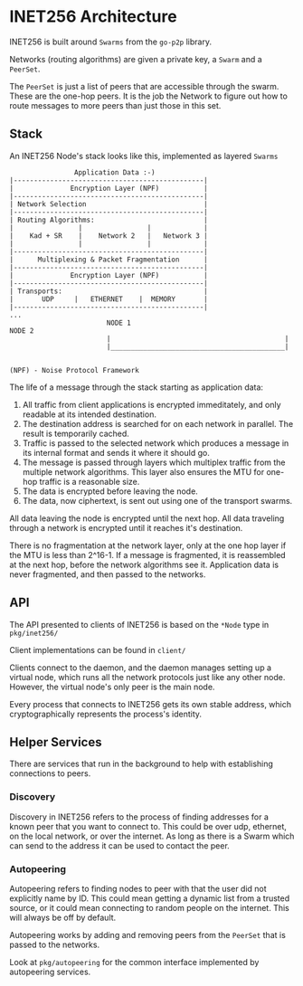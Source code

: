 # INET256 Architecture

INET256 is built around `Swarms` from the `go-p2p` library.

Networks (routing algorithms) are given a private key, a `Swarm` and a `PeerSet`.

The `PeerSet` is just a list of peers that are accessible through the swarm.
These are the one-hop peers.
It is the job the Network to figure out how to route messages to more peers than just those in this set.

## Stack
An INET256 Node's stack looks like this, implemented as layered `Swarms`

```
                Application Data :-)
|-----------------------------------------------|
|              Encryption Layer (NPF)           |
|-----------------------------------------------|
| Network Selection                             |
|-----------------------------------------------|
| Routing Algorithms:                           |
|                |                |             |
|    Kad + SR    |    Network 2   |   Network 3 |
|                |                |             |
|-----------------------------------------------|
|      Multiplexing & Packet Fragmentation      |
|-----------------------------------------------|
|              Encryption Layer (NPF)           |
|-----------------------------------------------|
| Transports:                                   |
|       UDP     |   ETHERNET    |  MEMORY       |
|-----------------------------------------------|                   ...
                        NODE 1                                      NODE 2
                        |                                           |
                        |___________________________________________|


(NPF) - Noise Protocol Framework
```

The life of a message through the stack starting as application data:

1. All traffic from client applications is encrypted immeditately, and only readable at its intended destination.
2. The destination address is searched for on each network in parallel. The result is temporarily cached.
3. Traffic is passed to the selected network which produces a message in its internal format and sends it where it should go.
4. The message is passed through layers which multiplex traffic from the multiple network algorithms.
This layer also ensures the MTU for one-hop traffic is a reasonable size.
5. The data is encrypted before leaving the node.
6. The data, now ciphertext, is sent out using one of the transport swarms.

All data leaving the node is encrypted until the next hop.  All data traveling through a network is encrypted until it reaches it's destination.

There is no fragmentation at the network layer, only at the one hop layer if the MTU is less than 2^16-1.
If a message is fragmented, it is reassembled at the next hop, before the network algorithms see it.
Application data is never fragmented, and then passed to the networks.

## API
The API presented to clients of INET256 is based on the `*Node` type in `pkg/inet256/`

Client implementations can be found in `client/`

Clients connect to the daemon, and the daemon manages setting up a virtual node, which runs all the network protocols just like any other node.  However, the virtual node's only peer is the main node.

Every process that connects to INET256 gets its own stable address, which cryptographically represents the process's identity.

## Helper Services
There are services that run in the background to help with establishing connections to peers.

### Discovery
Discovery in INET256 refers to the process of finding addresses for a known peer that you want to connect to.
This could be over udp, ethernet, on the local network, or over the internet.
As long as there is a Swarm which can send to the address it can be used to contact the peer.

### Autopeering
Autopeering refers to finding nodes to peer with that the user did not explicitly name by ID.
This could mean getting a dynamic list from a trusted source, or it could mean connecting to random people on the internet.
This will always be off by default.

Autopeering works by adding and removing peers from the `PeerSet` that is passed to the networks.

Look at `pkg/autopeering` for the common interface implemented by autopeering services.
